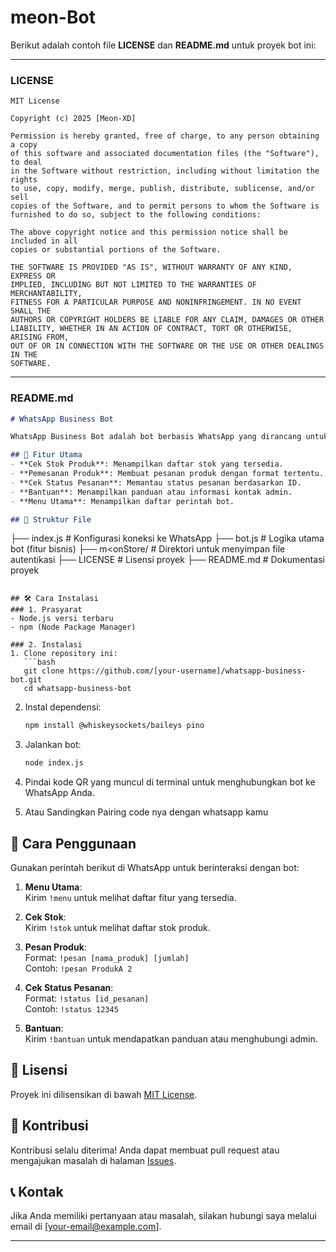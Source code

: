 # meon-Bot

Berikut adalah contoh file **LICENSE** dan **README.md** untuk proyek bot ini:

---

### **LICENSE**
```plaintext
MIT License

Copyright (c) 2025 [Meon-XD]

Permission is hereby granted, free of charge, to any person obtaining a copy
of this software and associated documentation files (the "Software"), to deal
in the Software without restriction, including without limitation the rights
to use, copy, modify, merge, publish, distribute, sublicense, and/or sell
copies of the Software, and to permit persons to whom the Software is
furnished to do so, subject to the following conditions:

The above copyright notice and this permission notice shall be included in all
copies or substantial portions of the Software.

THE SOFTWARE IS PROVIDED "AS IS", WITHOUT WARRANTY OF ANY KIND, EXPRESS OR
IMPLIED, INCLUDING BUT NOT LIMITED TO THE WARRANTIES OF MERCHANTABILITY,
FITNESS FOR A PARTICULAR PURPOSE AND NONINFRINGEMENT. IN NO EVENT SHALL THE
AUTHORS OR COPYRIGHT HOLDERS BE LIABLE FOR ANY CLAIM, DAMAGES OR OTHER
LIABILITY, WHETHER IN AN ACTION OF CONTRACT, TORT OR OTHERWISE, ARISING FROM,
OUT OF OR IN CONNECTION WITH THE SOFTWARE OR THE USE OR OTHER DEALINGS IN THE
SOFTWARE.
```

---

### **README.md**
```markdown
# WhatsApp Business Bot

WhatsApp Business Bot adalah bot berbasis WhatsApp yang dirancang untuk membantu mengelola bisnis secara efisien. Bot ini dibuat menggunakan [@whiskeysockets/baileys](https://github.com/WhiskeySockets/Baileys) dengan fitur-fitur utama seperti manajemen stok, pemesanan, dan pelacakan pesanan.

## 🎯 Fitur Utama
- **Cek Stok Produk**: Menampilkan daftar stok yang tersedia.
- **Pemesanan Produk**: Membuat pesanan produk dengan format tertentu.
- **Cek Status Pesanan**: Memantau status pesanan berdasarkan ID.
- **Bantuan**: Menampilkan panduan atau informasi kontak admin.
- **Menu Utama**: Menampilkan daftar perintah bot.

## 📂 Struktur File
```
├── index.js         # Konfigurasi koneksi ke WhatsApp
├── bot.js           # Logika utama bot (fitur bisnis)
├── m<onStore/       # Direktori untuk menyimpan file autentikasi
├── LICENSE          # Lisensi proyek
├── README.md        # Dokumentasi proyek
```

## 🛠️ Cara Instalasi
### 1. Prasyarat
- Node.js versi terbaru
- npm (Node Package Manager)

### 2. Instalasi
1. Clone repository ini:
   ```bash
   git clone https://github.com/[your-username]/whatsapp-business-bot.git
   cd whatsapp-business-bot
   ```

2. Instal dependensi:
   ```bash
   npm install @whiskeysockets/baileys pino
   ```

3. Jalankan bot:
   ```bash
   node index.js
   ```

4. Pindai kode QR yang muncul di terminal untuk menghubungkan bot ke WhatsApp Anda.
5. Atau Sandingkan Pairing code nya dengan whatsapp kamu

## 🚀 Cara Penggunaan
Gunakan perintah berikut di WhatsApp untuk berinteraksi dengan bot:

1. **Menu Utama**:  
   Kirim `!menu` untuk melihat daftar fitur yang tersedia.

2. **Cek Stok**:  
   Kirim `!stok` untuk melihat daftar stok produk.

3. **Pesan Produk**:  
   Format: `!pesan [nama_produk] [jumlah]`  
   Contoh: `!pesan ProdukA 2`

4. **Cek Status Pesanan**:  
   Format: `!status [id_pesanan]`  
   Contoh: `!status 12345`

5. **Bantuan**:  
   Kirim `!bantuan` untuk mendapatkan panduan atau menghubungi admin.

## 📜 Lisensi
Proyek ini dilisensikan di bawah [MIT License](LICENSE).

## 🙌 Kontribusi
Kontribusi selalu diterima! Anda dapat membuat pull request atau mengajukan masalah di halaman [Issues](https://github.com/[your-username]/whatsapp-business-bot/issues).

## 📞 Kontak
Jika Anda memiliki pertanyaan atau masalah, silakan hubungi saya melalui email di [your-email@example.com].

---
```
